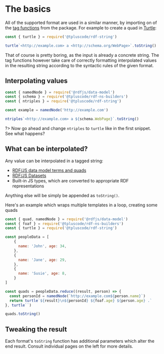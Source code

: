 # The basics

All of the supported format are used in a similar manner, by importing on of the [tag functions](https://developer.mozilla.org/en-US/docs/Web/JavaScript/Reference/Template_literals#Tagged_templates) from the package. For example to create a quad in [Turtle](formats/turtle.md):

<run-kit>

```js
const { turtle } = require('@tpluscode/rdf-string')

turtle`<http://example.com> a <http://schema.org/WebPage>`.toString()
```

</run-kit>

That of course is pretty boring, as the input is already a concrete string. The tag functions however take care of correctly formatting interpolated values in the resulting string according to the syntactic rules of the given format.

## Interpolating values

<run-kit>

```js
const { namedNode } = require('@rdfjs/data-model')
const { schema } = require('@tpluscode/rdf-ns-builders')
const { ntriples } = require('@tpluscode/rdf-string')

const example = namedNode('http://example.com')

ntriples`<http://example.com> a ${schema.WebPage}`.toString()
```

</run-kit>

?> Now go ahead and change `ntriples` to `turtle` like in the first snippet. See what happens?

## What can be interpolated?

Any value can be interpolated in a tagged string:

* [RDF/JS data model terms and quads](https://rdf.js.org/data-model-spec/)
* [RDF/JS Datasets](https://rdf.js.org/dataset-spec/)
* Built-in JS types, which are converted to appropriate RDF representations

Anything else will be simply be appended as `toString()`.

Here's an example which wraps multiple templates in a loop, creating some quads

<run-kit>

```js
const { quad, namedNode } = require('@rdfjs/data-model')
const { foaf } = require('@tpluscode/rdf-ns-builders')
const { turtle } = require('@tpluscode/rdf-string')

const peopleData = [
    {
      name: 'John', age: 34,
    },
    {
      name: 'Jane', age: 29,
    },
    {
      name: 'Susie', age: 8,
    }
]

const quads = peopleData.reduce((result, person) => {
  const personId = namedNode(`http://example.com${person.name}`)
  return turtle`${result}\n${personId} ${foaf.age} ${person.age} .`
}, turtle``)

quads.toString()
```

</run-kit>

## Tweaking the result

Each format's `toString` function has additional parameters which alter the end result. Consult individual pages on the left for more details.
